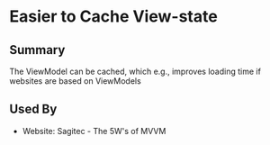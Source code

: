 # Easier to Cache View-state

## Summary
The ViewModel can be cached, which e.g., improves loading time if websites are based on ViewModels


## Used By
* Website: Sagitec - The 5W's of MVVM

